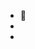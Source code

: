 - 👋 
- 
- 
<!---
tuukka-lahtinen/tuukka-lahtinen is a ✨ special ✨ repository because its `README.md` (this file) appears on your GitHub profile.
You can click the Preview link to take a look at your changes.
--->
